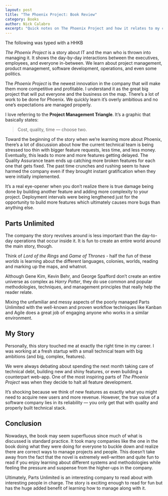 ```yaml
---
layout: post
title: "The Phoenix Project: Book Review"
category: Books
author: Nick Calabro
excerpt: "Quick notes on The Phoenix Project and how it relates to my career"
---
```


<meta name="twitter:card" content="summary" />
<meta name="twitter:site" content="@NickCalabs" />
<meta name="twitter:title" content="{{ page.title }}" />
<meta name="twitter:description" content="Nick Calabro's Blog" />

<div class="message">The following was typed with a HHKB</div>

*The Phoenix Project* is a story about IT and the man who is thrown into managing it. It shows the day-by-day interactions between the executives, employees, and everyone in-between. We learn about project management, product management, software development, operations, and even some politics. 

The *Phoenix Project* is the newest innovation in the company that will make them more competitive and profitable. I understand it as the great big project that will put everyone and the business on the map. There’s a lot of work to be done for Phoenix. We quickly learn it’s overly ambitious and no one’s expectations are managed properly.

I love referring to the **Project Management Triangle**. It’s a graphic that basically states:

> Cost, quality, time — choose two.

Toward the beginning of the story when we’re learning more about Phoenix, there’s a lot of discussion about how the current technical team is being stressed too thin with bigger feature requests, less time, and less money. Eventually, this leads to more and more features getting delayed. The Quality Assurance team ends up catching more broken features for each one that gets fixed. The past time crunches and rushing seem to have harmed the company even if they brought instant gratification when they were initially implemented.

It’s a real eye-opener when you don’t realize there is true damage being done by building another feature and adding more complexity to your project. Deployment intervals were being lengthened just for the opportunity to build more features which ultimately causes more bugs than anything else. 

## Parts Unlimited

The company the story revolves around is less important than the day-to-day operations that occur inside it. It is fun to create an entire world around the main story, though. 

Think of *Lord of the Rings* and *Game of Thrones* - half the fun of these *worlds* is learning about the different languages, colonies, worlds, reading and marking up the maps, and whatnot. 

Although Gene Kim, Kevin Behr, and George Spafford don’t create an entire universe as complex as *Harry Potter*, they do use common and popular methodologies, techniques, and management principles that really help the reader relate. 

Mixing the unfamiliar and messy aspects of the poorly managed Parts Unlimited with the well-known and proven workflow techniques like Kanban and Agile does a great job of engaging anyone who works in a similar environment. 

## My Story

Personally, this story touched me at exactly the right time in my career. I was working at a fresh startup with a small technical team with big ambitions (and big, complex, features). 

We were always debating about spending the next month taking care of technical debt, building new and shiny features, or even building a counterpart web-app. One of the most inspiring parts of *The Phoenix Project* was when they decide to halt all feature development. 

It’s shocking because we think of new features as exactly what you might need to acquire new users and more revenue. However, the true value of a software company lies in its reliability — you only get that with quality and properly built technical stack.

## Conclusion

Nowadays, the book may seem superfluous since much of what is discussed is standard practice. It took many companies like the one in the book doing what they were doing for everyone to buckle down and realize there are correct ways to manage projects and people. This doesn’t take away from the fact that the novel is extremely well-written and quite fun to read if you enjoy learning about different systems and methodologies while feeling the pressure and suspense from the higher-ups in the company. 

Ultimately, Parts Unlimited is an interesting company to read about with interesting people in charge. The story is exciting enough to read for fun but has the huge added benefit of learning how to manage along with it. 